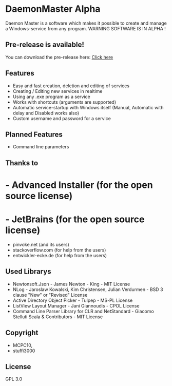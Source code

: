 
# DaemonMaster Alpha
Daemon Master is a software which makes it possible to create and manage a Windows-service from any program.
WARNING SOFTWARE IS IN ALPHA !

## Pre-release is available!
You can download the pre-release here: [Click here](https://github.com/TWC-Software/DaemonMaster/releases/latest)

## Features
- Easy and fast creation, deletion and editing of services
- Creating / Editing new services in realtime
- Using any .exe program as a service
- Works with shortcuts (arguments are supported)
- Automatic service-startup with Windows itself (Manual, Automatic with delay and Disabled works also)
- Custom username and password for a service

## Planned Features
- Command line parameters

## Thanks to 
# - Advanced Installer (for the open source license) 
# - JetBrains (for the open source license) 
- pinvoke.net (and its users)
- stackoverflow.com (for help from the users)
- entwickler-ecke.de (for help from the users)

## Used Librarys
- Newtonsoft.Json - James Newton - King - MIT License
- NLog - Jaroslaw Kowalski, Kim Christensen, Julian Verdurmen - BSD 3 clause "New" or "Revised" License
- Active Directory Object Picker - Tulpep - MS-PL License
- ListView Layout Manager - Jani Giannoudis - CPOL License
- Command Line Parser Library for CLR and NetStandard - Giacomo Stelluti Scala & Contributors - MIT License

## Copyright 
- MCPC10,
- stuffi3000

## License 
GPL 3.0

